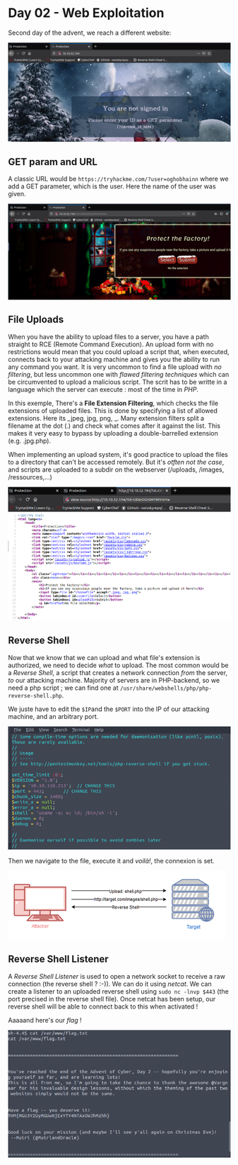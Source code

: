 # Day 02 - Web Exploitation

Second day of the advent, we reach a different website:

![website](https://github.com/oghobhainn/TryHackMe/blob/main/images/adventofcyber/day02/website.png)

## GET param and URL

A classic URL would be `https://tryhackme.com/?user=oghobhainn` where we add a GET parameter, which is the user. Here the name of the user was given.

![website-get](https://github.com/oghobhainn/TryHackMe/blob/main/images/adventofcyber/day02/website-get.png)

## File Uploads

When you have the ability to upload files to a server, you have a path straight to RCE (Remote Command Execution). An upload form with no restrictions would mean that you could upload a script that, when executed, connects back to your attacking machine and gives you the ability to run any command you want. 
It is very uncommon to find a file upload with _no filtering_, but less uncommon one with _flawed filtering techniques_ which can be circumvented to upload a malicious script.
The scrit has to be writte in a language which the server can execute : most of the time in _PHP_.

In this exemple, There's a __File Extension Filtering__, which checks the file extensions of uploaded files. This is done by specifying a list of allowed extensions. Here its _jpeg, jpg, png, _.
Many extension filters split a filename at the dot (.) and check what comes after it against the list. This makes it very easy to bypass by uploading a double-barrelled extension (e.g. .jpg.php).

When implementing an upload system, it's good practice to upload the files to a directory that can't be accessed remotely. But it's _otften not the case_, and scripts are uploaded to a subdir on the webserver (/uploads, /images, /ressources,...)

![website-sourcecode](https://github.com/oghobhainn/TryHackMe/blob/main/images/adventofcyber/day02/website-sourcecode.png)

## Reverse Shell

Now that we know that we can upload and what file's extension is authorized, we need to decide _what_ to upload.
The most common would be a _Reverse Shell_, a script that creates a network connection _from_ the server, _to_ our attacking machine.
Majority of servers are in PHP-backend, so we need a php script ; we can find one at `/usr/share/webshells/php/php-reverse-shell.php`.

We juste have to edit the `$IP`and the `$PORT` into the IP of our attacking machine, and an arbitrary port.

![reverse-shell](https://github.com/oghobhainn/TryHackMe/blob/main/images/adventofcyber/day02/reverse-shell.png)

Then we navigate to the file, execute it and _voilà!_, the connexion is set.

![reverse-shell-schema](https://github.com/oghobhainn/TryHackMe/blob/main/images/adventofcyber/day02/reverse-shell-schema.png)

## Reverse Shell Listener

A _Reverse Shell Listener_ is used to open a network socket to receive a raw connection (the reverse shell ? :-)). We can do it using _netcat_.
We can create a listener to an uploaded reverse shell using `sudo nc -lnvp $443` (the port precised in the reverse shell file). 
Once netcat has been setup, our reverse shell will be able to connect back to this when activated !

Aaaaand here's our _flag_ !

![flag-time](https://github.com/oghobhainn/TryHackMe/blob/main/images/adventofcyber/day02/flag-time.png)
